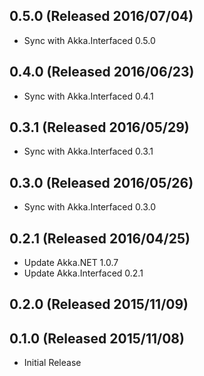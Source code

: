 ## 0.5.0 (Released 2016/07/04)

* Sync with Akka.Interfaced 0.5.0

## 0.4.0 (Released 2016/06/23)

* Sync with Akka.Interfaced 0.4.1

## 0.3.1 (Released 2016/05/29)

* Sync with Akka.Interfaced 0.3.1

## 0.3.0 (Released 2016/05/26)

* Sync with Akka.Interfaced 0.3.0

## 0.2.1 (Released 2016/04/25)

* Update Akka.NET 1.0.7
* Update Akka.Interfaced 0.2.1

## 0.2.0 (Released 2015/11/09)

## 0.1.0 (Released 2015/11/08)

* Initial Release
